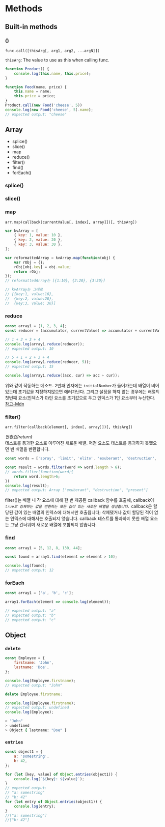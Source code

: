 # Methods

## Built-in methods

### ()

`func.call([thisArg[, arg1, arg2, ...argN]])`

`thisArg`: The value to use as this when calling func.

```js
function Product() {
	console.log(this.name, this.price);
}

function Food(name, price) {
	this.name = name;
	this.price = price;
}
Product.call(new Food('cheese', 5))
console.log(new Food('cheese', 5).name);
// expected output: "cheese"
```

## Array

- splice()
- slice()
- map
- reduce()
- filter()
- find()
- forEach()

### splice()

### slice()

### map

`arr.map(callback(currentValue[, index[, array]])[, thisArg])`

```javascript
var kvArray = [
	{ key: 1, value: 10 },
	{ key: 2, value: 20 },
	{ key: 3, value: 30 },
];

var reformattedArray = kvArray.map(function(obj) {
	var rObj = {};
	rObj[obj.key] = obj.value;
	return rObj;
});
// reformattedArray는 [{1:10}, {2:20}, {3:30}]

// kvArray는 그대로
// [{key:1, value:10},
//  {key:2, value:20},
//  {key:3, value: 30}]
```

### reduce

```javascript
const array1 = [1, 2, 3, 4];
const reducer = (accumulator, currentValue) => accumulator + currentValue;

// 1 + 2 + 3 + 4
console.log(array1.reduce(reducer));
// expected output: 10

// 5 + 1 + 2 + 3 + 4
console.log(array1.reduce(reducer, 5));
// expected output: 15

console.log(array1.reduce((acc, cur) => acc + cur));
```

위와 같이 작동하는 메소드. 2번째 인자에는 `initialNumber`가 들어가는데 배열이 비어있는데 초기값을 지정하지않으면 에러가난다. 그리고 설정을 하지 않는 경우에는 배열의 첫번째 요소(인덱스가 0)인 요소를 초기값으로 두고 인덱스가 1인 요소부터 누산한다.  
[참고-Mdn](https://developer.mozilla.org/ko/docs/Web/JavaScript/Reference/Global_Objects/Array/Reduce)

### filter()

`arr.filter(callback(element[, index[, array]])[, thisArg])`

_반환값(return)_  
테스트를 통과한 요소로 이루어진 새로운 배열. 어떤 요소도 테스트를 통과하지 못했으면 빈 배열을 반환합니다.

```javascript
const words = ['spray', 'limit', 'elite', 'exuberant', 'destruction', 'present'];

const result = words.filter(word => word.length > 6);
// words.filter(function(word){
    return word.length>6;
})
console.log(result);
// expected output: Array ["exuberant", "destruction", "present"]
```

filter()는 배열 내 각 요소에 대해 한 번 제공된 callback 함수를 호출해, callback이 _`true로 강제하는 값을 반환하는 모든 값이 있는 새로운 배열을 생성합니다.`_ callback은 할당된 값이 있는 배열의 인덱스에 대해서만 호출됩니다; 삭제됐거나 값이 할당된 적이 없는 인덱스에 대해서는 호출되지 않습니다. callback 테스트를 통과하지 못한 배열 요소는 그냥 건너뛰며 새로운 배열에 포함되지 않습니다.

### find

```javascript
const array1 = [5, 12, 8, 130, 44];

const found = array1.find(element => element > 10);

console.log(found);
// expected output: 12
```

### forEach

```js
const array1 = ['a', 'b', 'c'];

array1.forEach(element => console.log(element));

// expected output: "a"
// expected output: "b"
// expected output: "c"
```

## Object

### `delete`

```javascript
const Employee = {
	firstname: 'John',
	lastname: 'Doe',
};

console.log(Employee.firstname);
// expected output: "John"

delete Employee.firstname;

console.log(Employee.firstname);
// expected output: undefined
console.log(Employee);
```

```bash
> "John"
> undefined
> Object { lastname: "Doe" }
```

### `entries`

```javascript
const object1 = {
	a: 'somestring',
	b: 42,
};

for (let [key, value] of Object.entries(object1)) {
	console.log(`${key}: ${value}`);
}
// expected output:
// "a: somestring"
// "b: 42"
for (let entry of Object.entries(object1)) {
	console.log(entry);
}
//["a: somestring"]
//["b: 42"]
```
